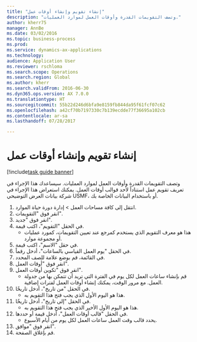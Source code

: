 ```yaml
--- 
title: "إنشاء تقويم وإنشاء أوقات عمل"
description: "وتصف التقويمات القدرة وأوقات العمل لموارد العمليات."
author: kherr75
manager: AnnBe
ms.date: 03/02/2016
ms.topic: business-process
ms.prod: 
ms.service: dynamics-ax-applications
ms.technology: 
audience: Application User
ms.reviewer: rschloma
ms.search.scope: Operations
ms.search.region: Global
ms.author: kherr
ms.search.validFrom: 2016-06-30
ms.dyn365.ops.version: AX 7.0.0
ms.translationtype: HT
ms.sourcegitcommit: 55b22d246d6bfa9e8159fb844da95f61fcf07c62
ms.openlocfilehash: a42cf70b7197330c7b139ecdde77f36695a102cb
ms.contentlocale: ar-sa
ms.lasthandoff: 07/28/2017

---
```

# <a name="create-a-calendar-and-generate-working-times"></a>إنشاء تقويم وإنشاء أوقات عمل

[!include[task guide banner](../../includes/task-guide-banner.md)]

وتصف التقويمات القدرة وأوقات العمل لموارد العمليات. سيساعدك هذا الإجراء في تعريف تقويم عمل استناداً لأحد قوالب أوقات العمل. يمكنك استعراض هذا الإجراء في شركة بيانات العرض التوضيحي USMF، أو باستخدام البيانات الخاصة بك.

1. انتقل إلى كافة مساحات العمل > إدارة دورة حياة الموارد.
2. انقر فوق "التقويمات".
3. انقر فوق "جديد".
4. في الحقل "التقويم"، اكتب قيمة.
    * هذا هو معرف التقويم الذي يستخدم كمرجع عند تعيين التقويمات، كمورد عمليات أو مجموعة موارد.  
5. في حقل "الاسم"، اكتب قيمة.
6. في الحقل "يوم العمل القياسي بالساعات"، أدخل رقماً.
7. في القائمة، قم بوضع علامة للصف المحدد.
8. انقر فوق "أوقات العمل".
9. انقر فوق "تكوين أوقات العمل".
    * قم بإنشاء ساعات العمل لكل يوم في الفترة التي تريد أن تتمكن بها من جدولة العمل. مع مرور الوقت، يمكنك إنشاء أوقات العمل لفترات إضافية.  
10. في الحقل "من تاريخ"، أدخل تاريخًا.
    * هذا هو اليوم الأول الذي يجب فتح هذا التقويم به.  
11. في الحقل "إلى تاريخ"، أدخل تاريخًا.
    * هذا هو اليوم الأول الأخير الذي يجب فتح هذا التقويم به.  
12. في الحقل "قالب أوقات العمل"، أدخل قيمة أو حددها.
    * يحدد قالب وقت العمل ساعات العمل لكل يوم من أيام الأسبوع.  
13. انقر فوق "موافق".
14. قم بإغلاق الصفحة.


